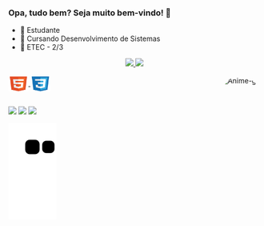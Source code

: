 ### Opa, tudo bem? Seja muito bem-vindo! 👋

- 🔭 Estudante
- 🌱 Cursando Desenvolvimento de Sistemas
- 🤔 ETEC - 2/3

<div align="center">
  <a href="https://github.com/pedrojesus44">
  <img height="180em" src="https://github-readme-stats.vercel.app/api?username=pedrojesus44&show_icons=true&theme=radical&include_all_commits=true&count_private=true"/>
  <img height="180em" src="https://github-readme-stats.vercel.app/api/top-langs/?username=pedrojesus44&layout=compact&langs_count=7&theme=radical"/>
</div>
  
<div style="display: inline_block"><br>
  <img align="center" alt="Rafa-HTML" height="30" width="40" src="https://raw.githubusercontent.com/devicons/devicon/master/icons/html5/html5-original.svg">
  <img align="center" alt="Rafa-CSS" height="30" width="40" src="https://raw.githubusercontent.com/devicons/devicon/master/icons/css3/css3-original.svg">
  <img align="right" alt="Anime-gif" height="150" style="border-radius:50px;" src="https://c.tenor.com/oda0RMrpJlcAAAAM/anime-sip.gif">
</div>

  ##
 
<div> 
  <a href="https://www.youtube.com/c/Kolibu" target="_blank"><img src="https://img.shields.io/badge/YouTube-FF0000?style=for-the-badge&logo=youtube&logoColor=white" target="_blank"></a>
  <a href="https://www.instagram.com/kol1bu" target="_blank"><img src="https://img.shields.io/badge/-Instagram-%23E4405F?style=for-the-badge&logo=instagram&logoColor=white" target="_blank"></a>
 	<a href="https://www.twitch.tv/kol1bu" target="_blank"><img src="https://img.shields.io/badge/Twitch-9146FF?style=for-the-badge&logo=twitch&logoColor=white" target="_blank"></a>
 
  ![Snake animation](https://github.com/pedrojesus44/pedrojesus44/blob/output/github-contribution-grid-snake.svg)
 
</div>
